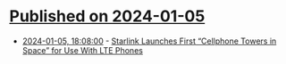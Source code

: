 # [Published on 2024-01-05](index.md)

* [2024-01-05, 18:08:00](https://soylentnews.org/article.pl?sid=24/01/05/0317235&from=rss) - [Starlink Launches First “Cellphone Towers in Space” for Use With LTE Phones](https://soylentnews.org/article.pl?sid=24/01/05/0317235&from=rss)
